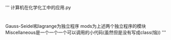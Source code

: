 '''
计算机在化学化工中的应用.py
#
Gauss-Seidel和lagrange为独立程序
mods为上述两个独立程序的模块
Miscellaneous是一个一个一个可以调用的小代码(虽然但是没有写成class(恼))
'''
